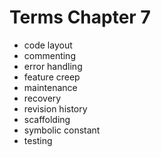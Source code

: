 # Terms Chapter 7

- code layout
- commenting
- error handling
- feature creep
- maintenance
- recovery
- revision history
- scaffolding
- symbolic constant
- testing
